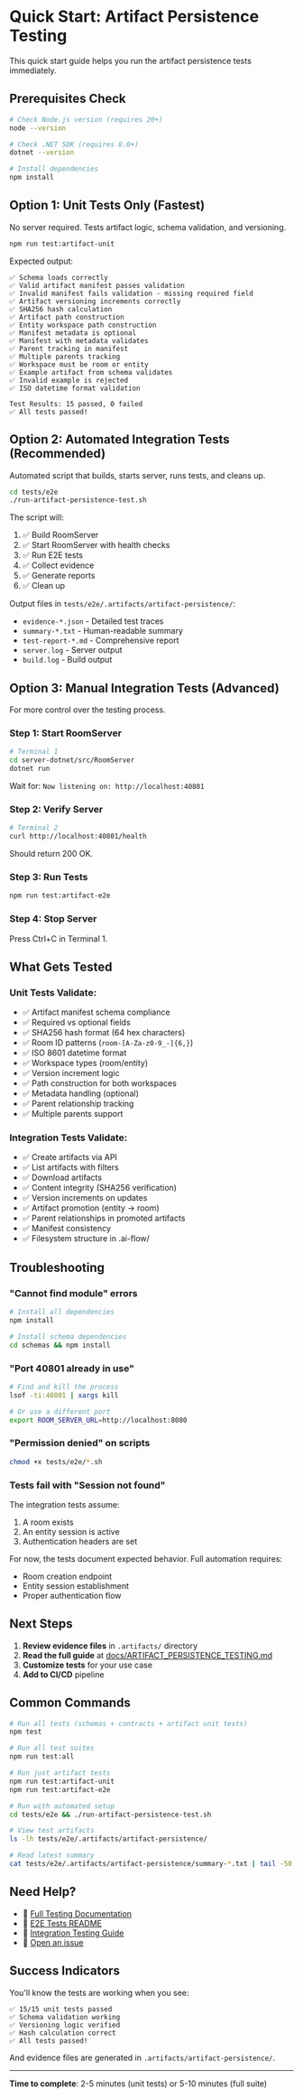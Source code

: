 # Quick Start: Artifact Persistence Testing

This quick start guide helps you run the artifact persistence tests immediately.

## Prerequisites Check

```bash
# Check Node.js version (requires 20+)
node --version

# Check .NET SDK (requires 8.0+)
dotnet --version

# Install dependencies
npm install
```

## Option 1: Unit Tests Only (Fastest)

No server required. Tests artifact logic, schema validation, and versioning.

```bash
npm run test:artifact-unit
```

Expected output:

```
✅ Schema loads correctly
✅ Valid artifact manifest passes validation
✅ Invalid manifest fails validation - missing required field
✅ Artifact versioning increments correctly
✅ SHA256 hash calculation
✅ Artifact path construction
✅ Entity workspace path construction
✅ Manifest metadata is optional
✅ Manifest with metadata validates
✅ Parent tracking in manifest
✅ Multiple parents tracking
✅ Workspace must be room or entity
✅ Example artifact from schema validates
✅ Invalid example is rejected
✅ ISO datetime format validation

Test Results: 15 passed, 0 failed
✅ All tests passed!
```

## Option 2: Automated Integration Tests (Recommended)

Automated script that builds, starts server, runs tests, and cleans up.

```bash
cd tests/e2e
./run-artifact-persistence-test.sh
```

The script will:

1. ✅ Build RoomServer
2. ✅ Start RoomServer with health checks
3. ✅ Run E2E tests
4. ✅ Collect evidence
5. ✅ Generate reports
6. ✅ Clean up

Output files in `tests/e2e/.artifacts/artifact-persistence/`:

- `evidence-*.json` - Detailed test traces
- `summary-*.txt` - Human-readable summary
- `test-report-*.md` - Comprehensive report
- `server.log` - Server output
- `build.log` - Build output

## Option 3: Manual Integration Tests (Advanced)

For more control over the testing process.

### Step 1: Start RoomServer

```bash
# Terminal 1
cd server-dotnet/src/RoomServer
dotnet run
```

Wait for: `Now listening on: http://localhost:40801`

### Step 2: Verify Server

```bash
# Terminal 2
curl http://localhost:40801/health
```

Should return 200 OK.

### Step 3: Run Tests

```bash
npm run test:artifact-e2e
```

### Step 4: Stop Server

Press Ctrl+C in Terminal 1.

## What Gets Tested

### Unit Tests Validate:

- ✅ Artifact manifest schema compliance
- ✅ Required vs optional fields
- ✅ SHA256 hash format (64 hex characters)
- ✅ Room ID patterns (`room-[A-Za-z0-9_-]{6,}`)
- ✅ ISO 8601 datetime format
- ✅ Workspace types (room/entity)
- ✅ Version increment logic
- ✅ Path construction for both workspaces
- ✅ Metadata handling (optional)
- ✅ Parent relationship tracking
- ✅ Multiple parents support

### Integration Tests Validate:

- ✅ Create artifacts via API
- ✅ List artifacts with filters
- ✅ Download artifacts
- ✅ Content integrity (SHA256 verification)
- ✅ Version increments on updates
- ✅ Artifact promotion (entity → room)
- ✅ Parent relationships in promoted artifacts
- ✅ Manifest consistency
- ✅ Filesystem structure in .ai-flow/

## Troubleshooting

### "Cannot find module" errors

```bash
# Install all dependencies
npm install

# Install schema dependencies
cd schemas && npm install
```

### "Port 40801 already in use"

```bash
# Find and kill the process
lsof -ti:40801 | xargs kill

# Or use a different port
export ROOM_SERVER_URL=http://localhost:8080
```

### "Permission denied" on scripts

```bash
chmod +x tests/e2e/*.sh
```

### Tests fail with "Session not found"

The integration tests assume:

1. A room exists
2. An entity session is active
3. Authentication headers are set

For now, the tests document expected behavior. Full automation requires:

- Room creation endpoint
- Entity session establishment
- Proper authentication flow

## Next Steps

1. **Review evidence files** in `.artifacts/` directory
2. **Read the full guide** at [docs/ARTIFACT_PERSISTENCE_TESTING.md](../../docs/ARTIFACT_PERSISTENCE_TESTING.md)
3. **Customize tests** for your use case
4. **Add to CI/CD** pipeline

## Common Commands

```bash
# Run all tests (schemas + contracts + artifact unit tests)
npm test

# Run all test suites
npm run test:all

# Run just artifact tests
npm run test:artifact-unit
npm run test:artifact-e2e

# Run with automated setup
cd tests/e2e && ./run-artifact-persistence-test.sh

# View test artifacts
ls -lh tests/e2e/.artifacts/artifact-persistence/

# Read latest summary
cat tests/e2e/.artifacts/artifact-persistence/summary-*.txt | tail -50
```

## Need Help?

- 📖 [Full Testing Documentation](../../docs/ARTIFACT_PERSISTENCE_TESTING.md)
- 📖 [E2E Tests README](./README.md)
- 📖 [Integration Testing Guide](../../docs/TESTING.md)
- 🐛 [Open an issue](https://github.com/invictvs-k/metacore-stack/issues)

## Success Indicators

You'll know the tests are working when you see:

```
✅ 15/15 unit tests passed
✅ Schema validation working
✅ Versioning logic verified
✅ Hash calculation correct
✅ All tests passed!
```

And evidence files are generated in `.artifacts/artifact-persistence/`.

---

**Time to complete**: 2-5 minutes (unit tests) or 5-10 minutes (full suite)
